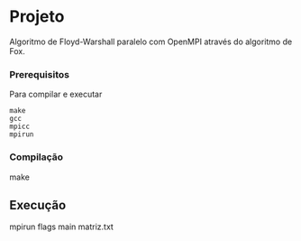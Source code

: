 # Projeto

Algoritmo de Floyd-Warshall paralelo com OpenMPI através do algoritmo de Fox.

### Prerequisitos

Para compilar e executar

```
make
gcc
mpicc
mpirun
```

### Compilação

make

## Execução

mpirun flags main matriz.txt
